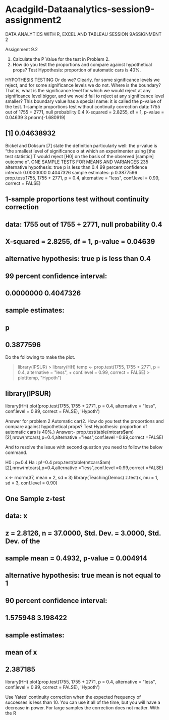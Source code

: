 # Acadgild-Dataanalytics-session9-assignment2
DATA ANALYTICS WITH R, EXCEL AND TABLEAU SESSION 9ASSIGNMENT 2

Assignment 9.2
1.	Calculate the P Value for the test in Problem 2. 
2.	How do you test the proportions and compare against hypothetical props?    Test Hypothesis: proportion of automatic cars is 40%.

 HYPOTHESIS TESTING Or do we? Clearly, for some significance levels we reject, and for some significance levels we do not. Where is the boundary?
 That is, what is the significance level for which we would reject at any significance level bigger, and we would fail to reject at any significance level smaller? This boundary value has a special name: it is called the p-value of the test. 
 1-sample proportions test without continuity correction data: 1755 out of 1755 + 2771, null probability 0.4 X-squared = 2.8255, df = 1, p-value = 0.04639 3
pnorm(-1.680919)
## [1] 0.04638932
Bickel and Doksum [7] state the definition particularly well: the p-value is “the smallest level of significance α at which an experimenter using [the test statistic] T would reject [H0] on the basis of the observed [sample] outcome x”.
 ONE SAMPLE TESTS FOR MEANS AND VARIANCES 235
 alternative hypothesis: true p is less than 0.4 99 percent
 confidence interval: 0.0000000 0.4047326 
sample estimates: p 0.3877596 
prop.test(1755, 1755 + 2771, p = 0.4, alternative = "less", conf.level = 0.99, correct = FALSE)
## 
##  1-sample proportions test without continuity correction
## 
## data:  1755 out of 1755 + 2771, null probability 0.4
## X-squared = 2.8255, df = 1, p-value = 0.04639
## alternative hypothesis: true p is less than 0.4
## 99 percent confidence interval:
##  0.0000000 0.4047326
## sample estimates:
##         p 
## 0.3877596

Do the following to make the plot.
 > library(IPSUR) > library(HH)
 > temp <- prop.test(1755, 1755 + 2771, p = 0.4, alternative = "less", + conf.level = 0.99, correct = FALSE) > plot(temp, "Hypoth")
## library(IPSUR)
library(HH)
plot(prop.test(1755, 1755 + 2771, p = 0.4, alternative = "less", conf.level = 0.99, correct = FALSE), 'Hypoth')

Answer for problem 2 Automatic car(2.	How do you test the proportions and compare against hypothetical props?    Test Hypothesis: proportion of automatic cars is 40%.)
 Answer:-
 prop.test(table(mtcars$am)[2],nrow(mtcars),p=0.4,alternative ="less",conf.level =0.99,correct =FALSE)

And to resolve the issue with second question you need to follow the below command.

H0 : p=0.4
Ha : p!=0.4
prop.test(table(mtcars$am)[2],nrow(mtcars),p=0.4,alternative ="less",conf.level =0.99,correct =FALSE)


x <- rnorm(37, mean = 2, sd = 3)
library(TeachingDemos)
z.test(x, mu = 1, sd = 3, conf.level = 0.90)
## 
##  One Sample z-test
## 
## data:  x
## z = 2.8126, n = 37.0000, Std. Dev. = 3.0000, Std. Dev. of the
## sample mean = 0.4932, p-value = 0.004914
## alternative hypothesis: true mean is not equal to 1
## 90 percent confidence interval:
##  1.575948 3.198422
## sample estimates:
## mean of x 
##  2.387185

library(HH)
plot(prop.test(1755, 1755 + 2771, p = 0.4, alternative = "less", conf.level = 0.99, correct = FALSE), 'Hypoth')

 

 Use Yates’ continuity correction when the expected frequency of successes is less than 10. You can use it all of the time, but you will have a decrease in power. For large samples the correction does not matter. With the R


